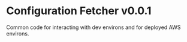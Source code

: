 # Configuration Fetcher v0.0.1

Common code for interacting with dev environs and for deployed AWS environs.
